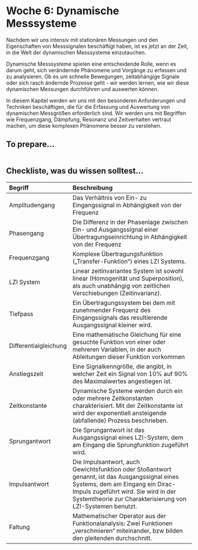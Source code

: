 # Woche 6: Dynamische Messsysteme

Nachdem wir uns intensiv mit stationären Messungen und den Eigenschaften von Messsignalen beschäftigt haben, ist es jetzt an der Zeit, in die Welt der dynamischen Messsysteme einzutauchen.

Dynamische Messsysteme spielen eine entscheidende Rolle, wenn es darum geht, sich verändernde Phänomene und Vorgänge zu erfassen und zu analysieren. Ob es um schnelle Bewegungen, zeitabhängige Signale oder sich rasch ändernde Prozesse geht - wir werden lernen, wie wir diese dynamischen Messungen durchführen und auswerten können.

In diesem Kapitel werden wir uns mit den besonderen Anforderungen und Techniken beschäftigen, die für die Erfassung und Auswertung von dynamischen Messgrößen erforderlich sind. Wir werden uns mit Begriffen wie Frequenzgang, Dämpfung, Resonanz und Zeitverhalten vertraut machen, um diese komplexen Phänomene besser zu verstehen.

## To prepare...
```{tableofcontents}
```

## Checkliste, was du wissen solltest...

| Begriff | Beschreibung |
|:--------------------|:----------------------------------------|
|Amplitudengang|Das Verhältnis von Ein- zu Eingangssignal in Abhängigkeit von der Frequenz|
|Phasengang|Die Differenz in der Phasenlage zwischen Ein- und Ausgangssignal einer Übertragungseinrichtung in Abhängigkeit von der Frequenz|
|Frequenzgang|Komplexe Übertragungsfunktion („Transfer-Funktion“) eines LZI Systems.|
|LZI System|Linear zeitinvariantes System ist sowohl linear (Homogenität und Superposition), als auch unabhängig von zeitlichen Verschiebungen (Zeitinvarianz). |
|Tiefpass|Ein Übertragungssystem bei dem mit zunehmender Frequenz des Eingangssignals das resultierende Ausgangssignal kleiner wird.|
| Differentialgleichung|Eine mathematische Gleichung für eine gesuchte Funktion von einer oder mehreren Variablen, in der auch Ableitungen dieser Funktion vorkommen|
|Anstiegszeit|Eine Signalkenngröße, die angibt, in welcher Zeit ein Signal von 10% auf 90% des Maximalwertes angestiegen ist.|
|Zeitkonstante|Dynamische Systeme werden durch ein oder mehrere Zeitkonstanten charakterisiert. Mit der Zeitkonstante ist wird der exponentiell ansteigende (abfallende) Prozess beschrieben. |
|Sprungantwort|Die Sprungantwort ist das Ausgangssignal eines LZI-System, dem am Eingang die Sprungfunktion zugeführt wird.|
|Impulsantwort|Die Impulsantwort, auch Gewichtsfunktion oder Stoßantwort genannt, ist das Ausgangssignal eines Systems, dem am Eingang ein Dirac-Impuls zugeführt wird. Sie wird in der Systemtheorie zur Charakterisierung von LZI-Systemen benutzt.|
|Faltung|Mathematischer Operator aus der Funktionalanalysis: Zwei Funktionen „verschmieren“ miteinander, bzw bilden den gleitenden durchschnitt.|